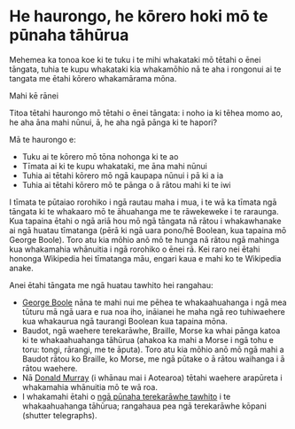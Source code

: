 # He haurongo, he kōrero hoki mō te pūnaha tāhūrua

Mehemea ka tonoa koe ki te tuku i te mihi whakataki mō tētahi o ēnei tāngata, tuhia te kupu whakataki kia whakamōhio nā te aha i rongonui ai te tangata me ētahi kōrero whakamārama mōna.

Mahi kē rānei

Titoa tētahi haurongo mō tētahi o ēnei tāngata: i noho ia ki tēhea momo ao, he aha āna mahi nūnui, ā, he aha ngā pānga ki te hapori?

Mā te haurongo e:

- Tuku ai te kōrero mō tōna nohonga ki te ao
- Tīmata ai ki te kupu whakataki, me āna mahi nūnui
- Tuhia ai tētahi kōrero mō ngā kaupapa nūnui i pā ki a ia
- Tuhia ai tētahi kōrero mō te pānga o ā rātou mahi ki te iwi

I tīmata te pūtaiao rorohiko i ngā rautau maha i mua, i te wā ka tīmata ngā tāngata ki te whakaaro mō te āhuahanga me te rāwekeweke i te raraunga. Kua tapaina ētahi o ngā ariā hou mō ngā tāngata nā rātou i whakawhanake ai ngā huatau tīmatanga (pērā ki ngā uara pono/hē Boolean, kua tapaina mō George Boole). Toro atu kia mōhio anō mō te hunga nā rātou ngā mahinga kua whakamahia whānuitia i ngā rorohiko o ēnei rā. Kei raro nei ētahi hononga Wikipedia hei tīmatanga māu, engari kaua e mahi ko te Wikipedia anake.

Anei ētahi tāngata me ngā huatau tawhito hei rangahau:

- [George Boole](https://en.wikipedia.org/wiki/George_Boole) nāna te mahi nui me pēhea te whakaahuahanga i ngā mea tūturu mā ngā uara e rua noa iho, ināianei he maha ngā reo tuhiwaehere kua whakaurua ngā taurangi Boolean kua tapaina mōna.
- Baudot, ngā waehere terekarāwhe, Braille, Morse ka whai pānga katoa ki te whakaahuahanga tāhūrua (ahakoa ka mahi a Morse i ngā tohu e toru: tongi, rārangi, me te āputa). Toro atu kia mōhio anō mō ngā mahi a Baudot rātou ko Braille, ko Morse, me ngā pūtake o ā rātou waihanga i ā rātou waehere.
- Nā [Donald Murray](https://en.wikipedia.org/wiki/Donald_Murray_%28inventor%29) (i whānau mai i Aotearoa) tētahi waehere arapūreta i whakamahia whānuitia mō te wā roa.
- I whakamahi ētahi o [ngā pūnaha terekarāwhe tawhito](https://en.wikipedia.org/wiki/Semaphore_line) i te whakaahuahanga tāhūrua; rangahaua pea ngā terekarāwhe kōpani (shutter telegraphs).